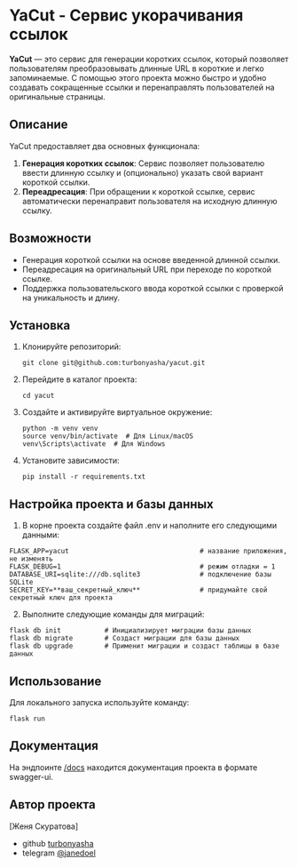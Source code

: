# YaCut - Сервис укорачивания ссылок

**YaCut** — это сервис для генерации коротких ссылок, который позволяет пользователям преобразовывать длинные URL в короткие и легко запоминаемые. С помощью этого проекта можно быстро и удобно создавать сокращенные ссылки и перенаправлять пользователей на оригинальные страницы.

## Описание

YaCut предоставляет два основных функционала:
1. **Генерация коротких ссылок**: Сервис позволяет пользователю ввести длинную ссылку и (опционально) указать свой вариант короткой ссылки.
2. **Переадресация**: При обращении к короткой ссылке, сервис автоматически перенаправит пользователя на исходную длинную ссылку.

## Возможности

- Генерация короткой ссылки на основе введенной длинной ссылки.
- Переадресация на оригинальный URL при переходе по короткой ссылке.
- Поддержка пользовательского ввода короткой ссылки с проверкой на уникальность и длину.

## Установка

1. Клонируйте репозиторий:
    ```
    git clone git@github.com:turbonyasha/yacut.git
    ```

2. Перейдите в каталог проекта:
    ```
    cd yacut
    ```

3. Создайте и активируйте виртуальное окружение:
    ```
    python -m venv venv
    source venv/bin/activate  # Для Linux/macOS
    venv\Scripts\activate  # Для Windows
    ```

4. Установите зависимости:
    ```
    pip install -r requirements.txt
    ```

## Настройка проекта и базы данных

1. В корне проекта создайте файл .env и наполните его следующими данными:
```
FLASK_APP=yacut                                 # название приложения, не изменять
FLASK_DEBUG=1                                   # режим отладки = 1
DATABASE_URI=sqlite:///db.sqlite3               # подключение базы SQLite
SECRET_KEY=**ваш_секретный_ключ**               # придумайте свой секретный ключ для проекта
```

2. Выполните следующие команды для миграций:
```
flask db init           # Инициализирует миграции базы данных
flask db migrate        # Создаст миграции для базы данных
flask db upgrade        # Применит миграции и создаст таблицы в базе данных

```

## Использование

Для локального запуска используйте команду:
```
flask run
```

## Документация

На эндпоинте [/docs](http://127.0.0.1:5000/docs) находится документация проекта в формате swagger-ui.

## Автор проекта
[Женя Скуратова]
- github [turbonyasha](https://github.com/turbonyasha)
- telegram [@janedoel](https://t.me/janedoel)